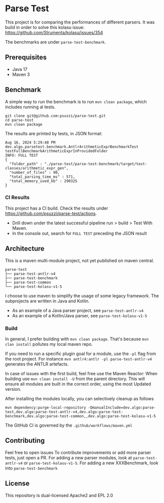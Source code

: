 # Parse Test

This project is for comparing the performances of different parsers. 
It was build in order to solve this kolasu issue: https://github.com/Strumenta/kolasu/issues/354

The benchmarks are under `parse-test-benchmark`.

## Prerequisites
- Java 17
- Maven 3

## Benchmark

A simple way to run the benchmark is to run `mvn clean package`, which includes running al tests.

```
git clone git@github.com:psuzzi/parse-test.git
cd parse-test
mvn clean package
```

The results are printed by tests, in JSON format: 

```
Aug 16, 2024 5:29:48 PM dev.algo.parsetest.benchmark.AntlrArithmeticExprBenchmarkTest testFullBenchmarkArithmeticExprInProvidedFolder
INFO: FULL TEST
{
  "folder_path" : "./parse-test/parse-test-benchmark/target/test-classes/arithmetic_expr_gen",
  "number_of_files" : 90,
  "total_parsing_time_ms" : 571,
  "total_memory_used_kb" : 290325
}
```

### CI Results

This project has a CI build.
Check the results under https://github.com/psuzzi/parse-test/actions. 
- Drill down under the latest successful pipeline run > build > Test With Maven.
- In the console out, search for `FULL TEST` preceding the JSON result

## Architecture

This is a maven multi-module project, not yet published on maven central. 

```
parse-test
├── parse-test-antlr-v4
├── parse-test-benchmark
├── parse-test-common
└── parse-test-kolasu-v1-5
```

I choose to use maven to simplify the usage of some legacy framework.
The subprojects are written in Java and Kotlin. 
- As an example of a Java parser project, see `parse-test-antlr-v4`
- As an example of a Kotlin/Java parser, see `parse-test-kolasu-v1-5`

### Build

In general, I prefer building with `mvn clean package`.
That's because `mvn clan install` pollutes my local maven repo.

If you need to run a specific plugin goal for a module, use the `-pl` flag from the root project.
For instance `mvn antlr4:antlr -pl parse-test-antlr-v4` generates the ANTLR artefacts.

In case of issues with the first build, feel free use the Maven Reactor: 
When building use `mvn clean install -U` from the parent directory.
This will ensure all modules are built in the correct order, using the most Updated version.

After installing the modules locally, you can selectively cleanup as follows

```
mvn dependency:purge-local-repository -DmanualInclude=dev.algo:parse-test,dev.algo:parse-test-antlr-v4,dev.algo:parse-test-benchmark,dev.algo:parse-test-common,,dev.algo:parse-test-kolasu-v1-5
```

The GitHub CI is governed by the `.github/workflows/maven.yml`

## Contributing

Feel free to open issues
To contribute improvements or add more parser tests, just open a PR.
For adding a new parser modules, look at `parse-test-antlr-v4` or `parse-test-kolasu-v1-5`.
For adding a new XXXBenchmark, look into `parse-test-benchmark`

## License

This repository is dual-licensed Apache2 and EPL 2.0
